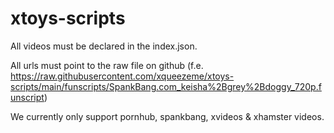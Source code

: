 # xtoys-scripts

All videos must be declared in the index.json.

All urls must point to the raw file on github (f.e. https://raw.githubusercontent.com/xqueezeme/xtoys-scripts/main/funscripts/SpankBang.com_keisha%2Bgrey%2Bdoggy_720p.funscript)

We currently only support pornhub, spankbang, xvideos & xhamster videos.
